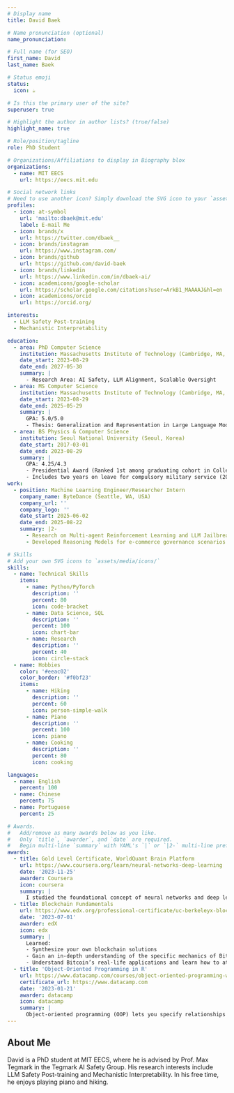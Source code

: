 ```yaml
---
# Display name
title: David Baek

# Name pronunciation (optional)
name_pronunciation:

# Full name (for SEO)
first_name: David
last_name: Baek

# Status emoji
status:
  icon: ☕️

# Is this the primary user of the site?
superuser: true

# Highlight the author in author lists? (true/false)
highlight_name: true

# Role/position/tagline
role: PhD Student

# Organizations/Affiliations to display in Biography blox
organizations:
  - name: MIT EECS
    url: https://eecs.mit.edu

# Social network links
# Need to use another icon? Simply download the SVG icon to your `assets/media/icons/` folder.
profiles:
  - icon: at-symbol
    url: 'mailto:dbaek@mit.edu'
    label: E-mail Me
  - icon: brands/x
    url: https://twitter.com/dbaek__
  - icon: brands/instagram
    url: https://www.instagram.com/
  - icon: brands/github
    url: https://github.com/david-baek
  - icon: brands/linkedin
    url: https://www.linkedin.com/in/dbaek-ai/
  - icon: academicons/google-scholar
    url: https://scholar.google.com/citations?user=ArkB1_MAAAAJ&hl=en
  - icon: academicons/orcid
    url: https://orcid.org/

interests:
  - LLM Safety Post-training
  - Mechanistic Interpretability

education:
  - area: PhD Computer Science
    institution: Massachusetts Institute of Technology (Cambridge, MA, USA)
    date_start: 2023-08-29
    date_end: 2027-05-30
    summary: |
      - Research Area: AI Safety, LLM Alignment, Scalable Oversight
  - area: MS Computer Science
    institution: Massachusetts Institute of Technology (Cambridge, MA, USA)
    date_start: 2023-08-29
    date_end: 2025-05-29
    summary: |
      GPA: 5.0/5.0
      - Thesis: Generalization and Representation in Large Language Models
  - area: BS Physics & Computer Science
    institution: Seoul National University (Seoul, Korea)
    date_start: 2017-03-01
    date_end: 2023-08-29
    summary: |
      GPA: 4.25/4.3
      - Presidential Award (Ranked 1st among graduating cohort in College of Natural Sciences)
      - Includes two years on leave for compulsory military service (2020-21, Job: Cyber Security Specialist)
work:
  - position: Machine Learning Engineer/Researcher Intern
    company_name: ByteDance (Seattle, WA, USA)
    company_url: ''
    company_logo: ''
    date_start: 2025-06-02
    date_end: 2025-08-22
    summary: |2-
      - Research on Multi-agent Reinforcement Learning and LLM Jailbreaking
      - Developed Reasoning Models for e-commerce governance scenarios

# Skills
# Add your own SVG icons to `assets/media/icons/`
skills:
  - name: Technical Skills
    items:
      - name: Python/PyTorch
        description: ''
        percent: 80
        icon: code-bracket
      - name: Data Science, SQL
        description: ''
        percent: 100
        icon: chart-bar
      - name: Research
        description: ''
        percent: 40
        icon: circle-stack
  - name: Hobbies
    color: '#eeac02'
    color_border: '#f0bf23'
    items:
      - name: Hiking
        description: ''
        percent: 60
        icon: person-simple-walk
      - name: Piano
        description: ''
        percent: 100
        icon: piano
      - name: Cooking
        description: ''
        percent: 80
        icon: cooking

languages:
  - name: English
    percent: 100
  - name: Chinese
    percent: 75
  - name: Portuguese
    percent: 25

# Awards.
#   Add/remove as many awards below as you like.
#   Only `title`, `awarder`, and `date` are required.
#   Begin multi-line `summary` with YAML's `|` or `|2-` multi-line prefix and indent 2 spaces below.
awards:
  - title: Gold Level Certificate, WorldQuant Brain Platform
    url: https://www.coursera.org/learn/neural-networks-deep-learning
    date: '2023-11-25'
    awarder: Coursera
    icon: coursera
    summary: |
      I studied the foundational concept of neural networks and deep learning. By the end, I was familiar with the significant technological trends driving the rise of deep learning; build, train, and apply fully connected deep neural networks; implement efficient (vectorized) neural networks; identify key parameters in a neural network’s architecture; and apply deep learning to your own applications.
  - title: Blockchain Fundamentals
    url: https://www.edx.org/professional-certificate/uc-berkeleyx-blockchain-fundamentals
    date: '2023-07-01'
    awarder: edX
    icon: edx
    summary: |
      Learned:
      - Synthesize your own blockchain solutions
      - Gain an in-depth understanding of the specific mechanics of Bitcoin
      - Understand Bitcoin’s real-life applications and learn how to attack and destroy Bitcoin, Ethereum, smart contracts and Dapps, and alternatives to Bitcoin’s Proof-of-Work consensus algorithm
  - title: 'Object-Oriented Programming in R'
    url: https://www.datacamp.com/courses/object-oriented-programming-with-s3-and-r6-in-r
    certificate_url: https://www.datacamp.com
    date: '2023-01-21'
    awarder: datacamp
    icon: datacamp
    summary: |
      Object-oriented programming (OOP) lets you specify relationships between functions and the objects that they can act on, helping you manage complexity in your code. This is an intermediate level course, providing an introduction to OOP, using the S3 and R6 systems. S3 is a great day-to-day R programming tool that simplifies some of the functions that you write. R6 is especially useful for industry-specific analyses, working with web APIs, and building GUIs.
---
```


## About Me

David is a PhD student at MIT EECS, where he is advised by Prof. Max Tegmark in the Tegmark AI Safety Group. His research interests include LLM Safety Post-training and Mechanistic Interpretability. In his free time, he enjoys playing piano and hiking.